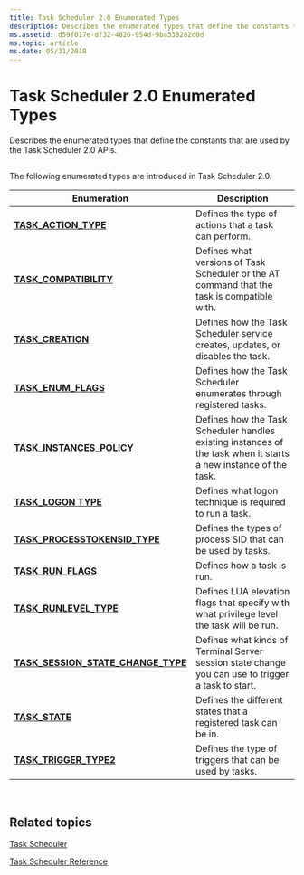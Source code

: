 ```yaml
---
title: Task Scheduler 2.0 Enumerated Types
description: Describes the enumerated types that define the constants that are used by the Task Scheduler 2.0 APIs.
ms.assetid: d59f017e-df32-4826-954d-9ba338282d0d
ms.topic: article
ms.date: 05/31/2018
---
```


# Task Scheduler 2.0 Enumerated Types

Describes the enumerated types that define the constants that are used by the Task Scheduler 2.0 APIs.

## 

The following enumerated types are introduced in Task Scheduler 2.0.



| Enumeration                                                                  | Description                                                                                                      |
|------------------------------------------------------------------------------|------------------------------------------------------------------------------------------------------------------|
| [**TASK\_ACTION\_TYPE**](/windows/desktop/api/taskschd/ne-taskschd-task_action_type)                               | Defines the type of actions that a task can perform.                                                             |
| [**TASK\_COMPATIBILITY**](/windows/desktop/api/taskschd/ne-taskschd-task_compatibility)                            | Defines what versions of Task Scheduler or the AT command that the task is compatible with.                      |
| [**TASK\_CREATION**](/windows/desktop/api/taskschd/ne-taskschd-task_creation)                                       | Defines how the Task Scheduler service creates, updates, or disables the task.                                   |
| [**TASK\_ENUM\_FLAGS**](/windows/desktop/api/taskschd/ne-taskschd-task_enum_flags)                                 | Defines how the Task Scheduler enumerates through registered tasks.                                              |
| [**TASK\_INSTANCES\_POLICY**](/windows/desktop/api/taskschd/ne-taskschd-task_instances_policy)                     | Defines how the Task Scheduler handles existing instances of the task when it starts a new instance of the task. |
| [**TASK\_LOGON TYPE**](/windows/desktop/api/taskschd/ne-taskschd-task_logon_type)                                  | Defines what logon technique is required to run a task.                                                          |
| [**TASK\_PROCESSTOKENSID\_TYPE**](/windows/win32/api/taskschd/ne-taskschd-task_processtokensid_type)             | Defines the types of process SID that can be used by tasks.                                                      |
| [**TASK\_RUN\_FLAGS**](/windows/desktop/api/taskschd/ne-taskschd-task_run_flags)                                   | Defines how a task is run.                                                                                       |
| [**TASK\_RUNLEVEL\_TYPE**](/windows/win32/api/taskschd/ne-taskschd-task_runlevel_type)                           | Defines LUA elevation flags that specify with what privilege level the task will be run.                         |
| [**TASK\_SESSION\_STATE\_CHANGE\_TYPE**](/windows/desktop/api/taskschd/ne-taskschd-task_session_state_change_type) | Defines what kinds of Terminal Server session state change you can use to trigger a task to start.               |
| [**TASK\_STATE**](/windows/desktop/api/taskschd/ne-taskschd-task_state)                                            | Defines the different states that a registered task can be in.                                                   |
| [**TASK\_TRIGGER\_TYPE2**](/windows/desktop/api/taskschd/ne-taskschd-task_trigger_type2)                                  | Defines the type of triggers that can be used by tasks.                                                          |



 

## Related topics

<dl> <dt>

[Task Scheduler](task-scheduler-start-page.md)
</dt> <dt>

[Task Scheduler Reference](task-scheduler-reference.md)
</dt> </dl>

 

 




